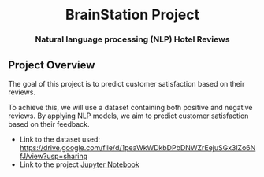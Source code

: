 <a name="readme-top"></a>
<br />
<div align="center">

  # BrainStation Project
### Natural language processing (NLP) Hotel Reviews

  </a>


</div>

## Project Overview

The goal of this project is to predict customer satisfaction based on their reviews.

To achieve this, we will use a dataset containing both positive and negative reviews. By applying NLP models, we aim to predict customer satisfaction based on their feedback.

- Link to the dataset used: https://drive.google.com/file/d/1peaWkWDkbDPbDNWZrEejuSGx3lZo6NfJ/view?usp=sharing
- Link to the project [Jupyter Notebook](NLP_With_Hotel_Review.ipynb)




